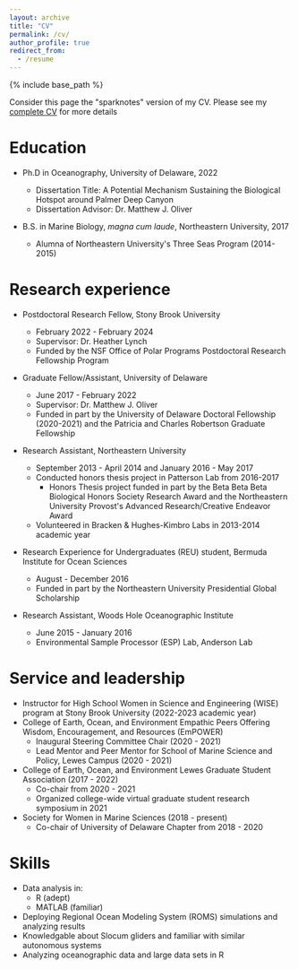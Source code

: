 ```yaml
---
layout: archive
title: "CV"
permalink: /cv/
author_profile: true
redirect_from:
  - /resume
---
```


{% include base_path %}

Consider this page the "sparknotes" version of my CV. Please see my [complete CV](https://github.com/klgallagher/klgallagher.github.io/files/KLG_CV_2022.pdf)
 for more details

Education
======
* Ph.D in Oceanography, University of Delaware, 2022
  * Dissertation Title: A Potential Mechanism Sustaining the Biological Hotspot around Palmer Deep Canyon
  * Dissertation Advisor: Dr. Matthew J. Oliver 

* B.S. in Marine Biology, _magna cum laude_, Northeastern University, 2017
  * Alumna of Northeastern University's Three Seas Program (2014-2015) 

Research experience
======
* Postdoctoral Research Fellow, Stony Brook University 
  * February 2022 - February 2024
  * Supervisor: Dr. Heather Lynch
  * Funded by the NSF Office of Polar Programs Postdoctoral Research Fellowship Program 

* Graduate Fellow/Assistant, University of Delaware
  * June 2017 - February 2022
  * Supervisor: Dr. Matthew J. Oliver
  * Funded in part by the University of Delaware Doctoral Fellowship (2020-2021) and the Patricia and Charles Robertson Graduate Fellowship 

* Research Assistant, Northeastern University 
  * September 2013 - April 2014 and January 2016 - May 2017
  * Conducted honors thesis project in Patterson Lab from 2016-2017
    * Honors Thesis project funded in part by the Beta Beta Beta Biological Honors Society Research Award and the Northeastern University Provost's Advanced Research/Creative Endeavor Award
  * Volunteered in Bracken & Hughes-Kimbro Labs in 2013-2014 academic year

* Research Experience for Undergraduates (REU) student, Bermuda Institute for Ocean Sciences
  * August - December 2016
  * Funded in part by the Northeastern University Presidential Global Scholarship

* Research Assistant, Woods Hole Oceanographic Institute
  * June 2015 - January 2016
  * Environmental Sample Processor (ESP) Lab, Anderson Lab       
  
Service and leadership
======
* Instructor for High School Women in Science and Engineering (WISE) program at Stony Brook University (2022-2023 academic year)
* College of Earth, Ocean, and Environment Empathic Peers Offering Wisdom, Encouragement, and Resources (EmPOWER)
  * Inaugural Steering Committee Chair (2020 - 2021) 
  * Lead Mentor and Peer Mentor for School of Marine Science and Policy, Lewes Campus (2020 - 2021)
* College of Earth, Ocean, and Environment Lewes Graduate Student Association (2017 - 2022) 
  * Co-chair from 2020 - 2021
  * Organized college-wide virtual graduate student research symposium in 2021
* Society for Women in Marine Sciences (2018 - present)
  * Co-chair of University of Delaware Chapter from 2018 - 2020

Skills
======
* Data analysis in: 
  * R (adept)
  * MATLAB (familiar)
* Deploying Regional Ocean Modeling System (ROMS) simulations and analyzing results
* Knowledgable about Slocum gliders and familiar with similar autonomous systems
* Analyzing oceanographic data and large data sets in R 
